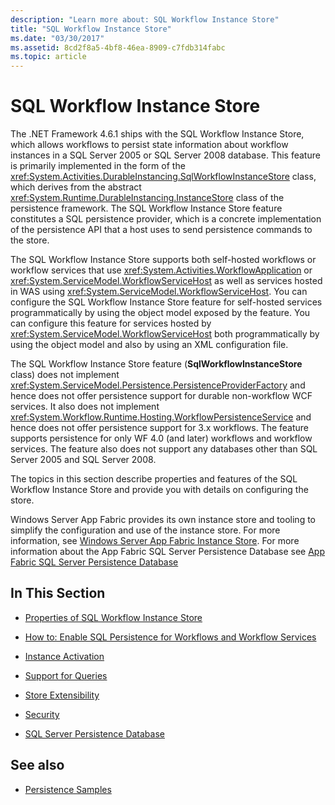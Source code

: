 ```yaml
---
description: "Learn more about: SQL Workflow Instance Store"
title: "SQL Workflow Instance Store"
ms.date: "03/30/2017"
ms.assetid: 8cd2f8a5-4bf8-46ea-8909-c7fdb314fabc
ms.topic: article
---
```

# SQL Workflow Instance Store

The .NET Framework 4.6.1 ships with the SQL Workflow Instance Store, which allows workflows to persist state information about workflow instances in a SQL Server 2005 or SQL Server 2008 database. This feature is primarily implemented in the form of the <xref:System.Activities.DurableInstancing.SqlWorkflowInstanceStore> class, which derives from the abstract <xref:System.Runtime.DurableInstancing.InstanceStore> class of the persistence framework. The SQL Workflow Instance Store feature constitutes a SQL persistence provider, which is a concrete implementation of the persistence API that a host uses to send persistence commands to the store.

 The SQL Workflow Instance Store supports both self-hosted workflows or workflow services that use <xref:System.Activities.WorkflowApplication> or <xref:System.ServiceModel.WorkflowServiceHost> as well as services hosted in WAS using <xref:System.ServiceModel.WorkflowServiceHost>. You can configure the SQL Workflow Instance Store feature for self-hosted services programmatically by using the object model exposed by the feature. You can configure this feature for services hosted by <xref:System.ServiceModel.WorkflowServiceHost> both programmatically by using the object model and also by using an XML configuration file.

 The SQL Workflow Instance Store feature (**SqlWorkflowInstanceStore** class) does not implement <xref:System.ServiceModel.Persistence.PersistenceProviderFactory> and hence does not offer persistence support for durable non-workflow WCF services. It also does not implement <xref:System.Workflow.Runtime.Hosting.WorkflowPersistenceService> and hence does not offer persistence support for 3.x workflows. The feature supports persistence for only WF 4.0 (and later) workflows and workflow services. The feature also does not support any databases other than SQL Server 2005 and SQL Server 2008.

 The topics in this section describe properties and features of the SQL Workflow Instance Store and provide you with details on configuring the store.

 Windows Server App Fabric provides its own instance store and tooling to simplify the configuration and use of the instance store. For more information, see [Windows Server App Fabric Instance Store](/previous-versions/appfabric/ff383417(v=azure.10)). For more information about the App Fabric SQL Server Persistence Database see [App Fabric SQL Server Persistence Database](/previous-versions/appfabric/ee790819(v=azure.10))

## In This Section

- [Properties of SQL Workflow Instance Store](properties-of-sql-workflow-instance-store.md)

- [How to: Enable SQL Persistence for Workflows and Workflow Services](how-to-enable-sql-persistence-for-workflows-and-workflow-services.md)

- [Instance Activation](instance-activation.md)

- [Support for Queries](support-for-queries.md)

- [Store Extensibility](store-extensibility.md)

- [Security](security.md)

- [SQL Server Persistence Database](sql-server-persistence-database.md)

## See also

- [Persistence Samples](/previous-versions/dotnet/netframework-4.0/dd699769(v=vs.100))
